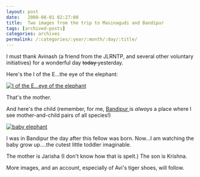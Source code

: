 ```yaml
---
layout: post
date:	2008-08-01 02:27:00
title:  Two images from the trip to Masinagudi and Bandipur
tags: [archived-posts]
categories: archives
permalink: /:categories/:year/:month/:day/:title/
---
```

I must thank Avinash (a friend from the JLRNTP, and several other voluntary initiatives) for a wonderful day <strike> today </strike> yesterday.


Here's the I of the E...the eye of the elephant:



<a href="http://s297.photobucket.com/albums/mm205/depontis/?action=view&current=IMG_5089.jpg" target="_blank"><img src="http://i297.photobucket.com/albums/mm205/depontis/IMG_5089.jpg" border="0" alt="I of the E...eye of the elephant"></a>


That's the mother.


And here's the child (remember, for me, <a href="http://deponti.livejournal.com/tag/bandipur"> Bandipur </a> is *always* a place where I see mother-and-child pairs of all species!)



<a href="http://s297.photobucket.com/albums/mm205/depontis/?action=view&current=IMG_5084.jpg" target="_blank"><img src="http://i297.photobucket.com/albums/mm205/depontis/IMG_5084.jpg" border="0" alt="baby elephant"></a>

I was in Bandipur the day after this fellow  was born. Now...I am watching the baby grow up....the cutest little toddler imaginable.

The mother is Jarisha (I don't know how that is spelt.) The son is Krishna.

More images, and an account, especially of Avi's tiger shoes, will follow.
